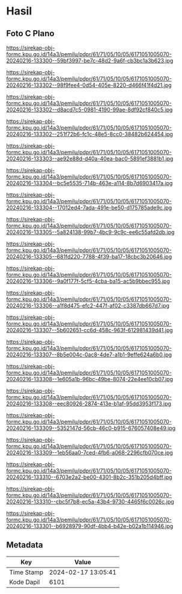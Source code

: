 # Hasil

## Foto C Plano

https://sirekap-obj-formc.kpu.go.id/14a3/pemilu/pdpr/61/71/05/10/05/6171051005070-20240216-133300--59bf3997-be7c-48d2-9a6f-cb3bc1a3b623.jpg

https://sirekap-obj-formc.kpu.go.id/14a3/pemilu/pdpr/61/71/05/10/05/6171051005070-20240216-133302--98f9fee4-0d54-405e-8220-d466f41f4d21.jpg

https://sirekap-obj-formc.kpu.go.id/14a3/pemilu/pdpr/61/71/05/10/05/6171051005070-20240216-133302--d8acd7c5-0981-4190-99ae-8df92cf840c5.jpg

https://sirekap-obj-formc.kpu.go.id/14a3/pemilu/pdpr/61/71/05/10/05/6171051005070-20240216-133302--251f72b6-fc1c-48e5-8cc0-38482b624454.jpg

https://sirekap-obj-formc.kpu.go.id/14a3/pemilu/pdpr/61/71/05/10/05/6171051005070-20240216-133303--ae92e88d-d40a-40ea-bac0-5891ef3881b1.jpg

https://sirekap-obj-formc.kpu.go.id/14a3/pemilu/pdpr/61/71/05/10/05/6171051005070-20240216-133304--bc5e5535-714b-463e-a114-8b7d6903417a.jpg

https://sirekap-obj-formc.kpu.go.id/14a3/pemilu/pdpr/61/71/05/10/05/6171051005070-20240216-133304--17012ed4-7ada-491e-be50-d175785ade9c.jpg

https://sirekap-obj-formc.kpu.go.id/14a3/pemilu/pdpr/61/71/05/10/05/6171051005070-20240216-133305--5a824138-99b7-4bc9-9c9c-ee6c55afd2db.jpg

https://sirekap-obj-formc.kpu.go.id/14a3/pemilu/pdpr/61/71/05/10/05/6171051005070-20240216-133305--681fd220-7788-4f39-ba17-18cbc3b20646.jpg

https://sirekap-obj-formc.kpu.go.id/14a3/pemilu/pdpr/61/71/05/10/05/6171051005070-20240216-133306--9a0f177f-5cf5-4cba-ba15-ac5b9bbec955.jpg

https://sirekap-obj-formc.kpu.go.id/14a3/pemilu/pdpr/61/71/05/10/05/6171051005070-20240216-133306--a1f8d475-efc2-447f-af02-c3387db667d7.jpg

https://sirekap-obj-formc.kpu.go.id/14a3/pemilu/pdpr/61/71/05/10/05/6171051005070-20240216-133307--5b602651-cc6d-458c-963f-612981439d41.jpg

https://sirekap-obj-formc.kpu.go.id/14a3/pemilu/pdpr/61/71/05/10/05/6171051005070-20240216-133307--8b5e004c-0ac8-4de7-a1b1-9effe624a6b0.jpg

https://sirekap-obj-formc.kpu.go.id/14a3/pemilu/pdpr/61/71/05/10/05/6171051005070-20240216-133308--1e605a1b-96bc-49be-8074-22e4ee10cb07.jpg

https://sirekap-obj-formc.kpu.go.id/14a3/pemilu/pdpr/61/71/05/10/05/6171051005070-20240216-133308--eec80926-2874-413e-b1af-95dd3953f173.jpg

https://sirekap-obj-formc.kpu.go.id/14a3/pemilu/pdpr/61/71/05/10/05/6171051005070-20240216-133309--5352147d-56cb-46c0-b915-676057408e49.jpg

https://sirekap-obj-formc.kpu.go.id/14a3/pemilu/pdpr/61/71/05/10/05/6171051005070-20240216-133309--1eb56aa0-7ced-4fb6-a068-2296cfb070ce.jpg

https://sirekap-obj-formc.kpu.go.id/14a3/pemilu/pdpr/61/71/05/10/05/6171051005070-20240216-133310--6703e2a2-be00-4301-8b2c-351b205d4bff.jpg

https://sirekap-obj-formc.kpu.go.id/14a3/pemilu/pdpr/61/71/05/10/05/6171051005070-20240216-133310--cbc5f7b8-ec5a-43b4-9730-4465f6c0026c.jpg

https://sirekap-obj-formc.kpu.go.id/14a3/pemilu/pdpr/61/71/05/10/05/6171051005070-20240216-133301--b6928979-90df-4bb4-b42e-b02a1b114946.jpg


## Metadata

| Key        | Value               |
| ---------- | ------------------- |
| Time Stamp | 2024-02-17 13:05:41 |
| Kode Dapil | 6101                |



